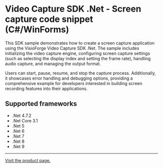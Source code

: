 ﻿# Video Capture SDK .Net - Screen capture code snippet (C#/WinForms)

This SDK sample demonstrates how to create a screen capture application using the VisioForge Video Capture SDK .Net. The sample includes initializing the video capture engine, configuring screen capture settings (such as selecting the display index and setting the frame rate), handling audio capture, and managing the output format.

Users can start, pause, resume, and stop the capture process. Additionally, it showcases error handling and debugging options, providing a comprehensive example for developers interested in building screen recording features into their applications.

## Supported frameworks

* .Net 4.7.2
* .Net Core 3.1
* .Net 5
* .Net 6
* .Net 7
* .Net 8
* .Net 9

---

[Visit the product page.](https://www.visioforge.com/video-capture-sdk-net)

